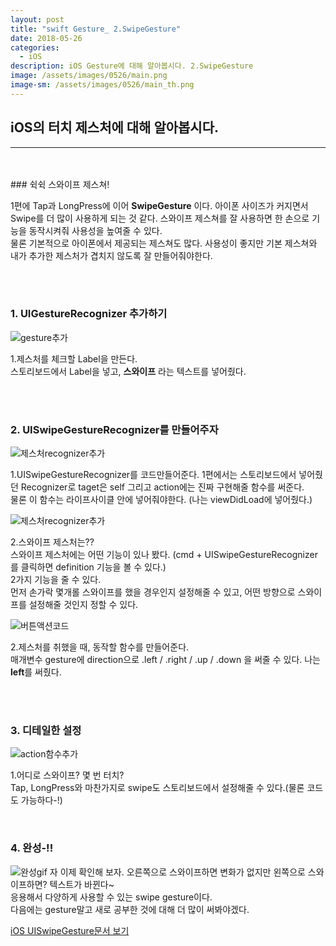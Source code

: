 ```yaml
---
layout: post
title: "swift Gesture_ 2.SwipeGesture"
date: 2018-05-26
categories:
  - iOS
description: iOS Gesture에 대해 알아봅시다. 2.SwipeGesture
image: /assets/images/0526/main.png
image-sm: /assets/images/0526/main_th.png
---
```



## iOS의 터치 제스처에 대해 알아봅시다.
---


<br/>
<br/>
### 쉭쉭 스와이프 제스쳐!
  

1편에 Tap과 LongPress에 이어 **SwipeGesture** 이다. 아이폰 사이즈가 커지면서 Swipe를 더 많이 사용하게 되는 것 같다. 스와이프 제스쳐를 잘 사용하면 한 손으로 기능을 동작시켜줘 사용성을 높여줄 수 있다.  
물론 기본적으로 아이폰에서 제공되는 제스쳐도 많다. 사용성이 좋지만 기본 제스쳐와 내가 추가한 제스처가 겹치지 않도록 잘 만들어줘야한다.

<br />
<br />


### 1. UIGestureRecognizer 추가하기      


![gesture추가](/assets/images/0526/storyboard1.png)

1.제스처를 체크할 Label을 만든다.  
스토리보드에서 Label을 넣고, **스와이프** 라는 텍스트를 넣어줬다.  




<br />
<br />
  
  
### 2. UISwipeGestureRecognizer를 만들어주자  
  
    
    
![제스처recognizer추가](/assets/images/0526/gesture1.png)


1.UISwipeGestureRecognizer를 코드만들어준다.
1편에서는 스토리보드에서 넣어줬던 Recognizer로 taget은 self 그리고 action에는 진짜 구현해줄 함수를 써준다.  
물론 이 함수는 라이프사이클 안에 넣어줘야한다. (나는 viewDidLoad에 넣어줬다.)
  
  
  
  
![제스처recognizer추가](/assets/images/0526/gesture2.png)



2.스와이프 제스처는??  
스와이프 제스처에는 어떤 기능이 있나 봤다. (cmd + UISwipeGestureRecognizer를 클릭하면 definition 기능을 볼 수 있다.)  
2가지 기능을 줄 수 있다.  
먼저 손가락 몇개롤 스와이프를 했을 경우인지 설정해줄 수 있고, 어떤 방향으로 스와이프를 설정해줄 것인지 정할 수 있다.
  
  
  
     
![버튼액션코드](/assets/images/0526/gesture3.png)

2.제스처를 취했을 때, 동작할 함수를 만들어준다.   
매개변수 gesture에 direction으로 .left / .right / .up / .down 을 써줄 수 있다. 나는 **left**를 써줬다.




<br />
<br />

### 3. 디테일한 설정  
 
  
  
![action함수추가](/assets/images/0526/storyboad2.png)


1.어디로 스와이프? 몇 번 터치?  
Tap, LongPress와 마찬가지로 swipe도 스토리보드에서 설정해줄 수 있다.(물론 코드도 가능하다-!)
  
  
<br />


### 4. 완성-!!
  
![완성gif](/assets/images/0526/swipe.gif)
자 이제 확인해 보자. 오른쪽으로 스와이프하면 변화가 없지만 왼쪽으로 스와이프하면? 텍스트가 바뀐다~  
응용해서 다양하게 사용할 수 있는 swipe gesture이다.    
다음에는 gesture말고 새로 공부한 것에 대해 더 많이 써봐야겠다.   



[iOS UISwipeGesture문서 보기](https://developer.apple.com/documentation/uikit/uiswipegesturerecognizer)



<br />


